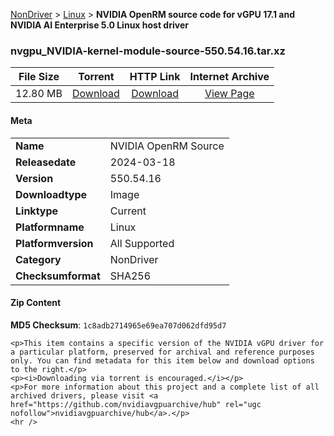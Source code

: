 
[NonDriver](/README.md)  >  [Linux](/index/NonDriver/Linux.md)  >  **NVIDIA OpenRM source code for vGPU 17.1 and NVIDIA AI Enterprise 5.0 Linux host driver**


### nvgpu_NVIDIA-kernel-module-source-550.54.16.tar.xz

| **File Size** | **Torrent**  | **HTTP Link** | **Internet Archive** |
|:-------------:|:------------:|:-------------:|:--------------------:|
| 12.80 MB |  [Download](https://archive.org/download/nvgpu_NVIDIA-kernel-module-source-550.54.16.tar.xz/nvgpu_NVIDIA-kernel-module-source-550.54.16.tar.xz_archive.torrent)       | [Download](https://archive.org/compress/nvgpu_NVIDIA-kernel-module-source-550.54.16.tar.xz) | [View Page](https://archive.org/details/nvgpu_NVIDIA-kernel-module-source-550.54.16.tar.xz)       |

#### Meta

<table>
<tr><td><strong>Name</strong></td><td>NVIDIA OpenRM Source</td></tr>
<tr><td><strong>Releasedate</strong></td><td>2024-03-18</td></tr>
<tr><td><strong>Version</strong></td><td>550.54.16</td></tr>
<tr><td><strong>Downloadtype</strong></td><td>Image</td></tr>
<tr><td><strong>Linktype</strong></td><td>Current</td></tr>
<tr><td><strong>Platformname</strong></td><td>Linux</td></tr>
<tr><td><strong>Platformversion</strong></td><td>All Supported</td></tr>
<tr><td><strong>Category</strong></td><td>NonDriver</td></tr>
<tr><td><strong>Checksumformat</strong></td><td>SHA256</td></tr>
</table>

#### Zip Content

**MD5 Checksum**: `1c8adb2714965e69ea707d062dfd95d7`

```text
<p>This item contains a specific version of the NVIDIA vGPU driver for a particular platform, preserved for archival and reference purposes only. You can find metadata for this item below and download options to the right.</p>
<p><i>Downloading via torrent is encouraged.</i></p>
<p>For more information about this project and a complete list of all archived drivers, please visit <a href="https://github.com/nvidiavgpuarchive/hub" rel="ugc nofollow">nvidiavgpuarchive/hub</a>.</p>
<hr />
```